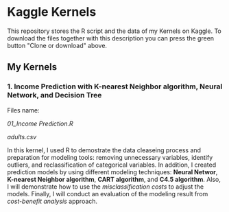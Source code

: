 # Kaggle Kernels
This repository stores the R script and the data of my Kernels on Kaggle. To download the files together with this description you can press the green button "Clone or download" above.

## My Kernels
### 1. Income Prediction with K-nearest Neighbor algorithm, Neural Network, and Decision Tree
Files name: 

*01_Income Prediction.R*

*adults.csv*

In this kernel, I used R to demostrate the data cleaseing process and preparation for modeling tools: removing unnecessary variables, identify outliers, and reclassification of categorical variables. In addition, I created prediction models by using different modeling techniques: **Neural Networ**, **K-nearest Neighbor algorithm**, **CART algorithm**, and **C4.5 algorithm**. Also, I will demonstrate how to use the *misclassification costs* to adjust the models. Finally, I will conduct an evaluation of the modeling result from *cost-benefit analysis* approach.
